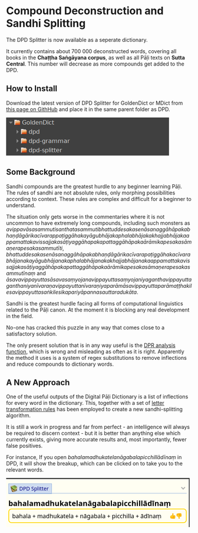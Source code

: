 # Compound Deconstruction and Sandhi Splitting

The DPD Splitter is now available as a seperate dictionary.

It currently contains about 700 000 deconstructed words, covering all books in the **Chaṭṭha Saṅgāyana corpus**, as well as all Pāḷi texts on **Sutta Central**. This number will decrease as more compounds get added to the DPD. 
## How to Install
Download the latest version of DPD Splitter for GoldenDict or MDict from [this page on GithHub]() and place it in the same parent folder as DPD. 

![sandhisplitter](pics/sandhi/dpd_splitter_folder.png)

## Some Background

Sandhi compounds are the greatest hurdle to any beginner learning Pāḷi. The rules of sandhi are not absolute rules, only morphing possibilities according to context. These rules are complex and difficult for a beginner to understand.

The situation only gets worse in the commentaries where it is not uncommon to have extremely long compounds, including such monsters as *avippavāsasammutisanthatasammutibhattuddesakasenāsanaggāhāpakabhaṇḍāgārikacīvarappaṭiggāhakayāgubhājakaphalabhājakakhajjabhājakaappamattakavissajjakasāṭiyaggāhapakapattaggāhāpakaārāmikapesakasāmaṇerapesakasammutīti*,  *bhattuddesakasenāsanaggāhāpakabhaṇḍāgārikacīvarapaṭiggāhakacīvarabhājanakayāgubhājanakaphalabhājanakakhajjabhājanakaappamattakavissajjakasāṭiyaggāhāpakapattaggāhāpakaārāmikapesakasāmaṇerapesakasammutīnaṃ* and *āsavavippayuttasāsavasaṃyojanavippayuttasaṃyojaniyaganthavippayuttaganthaniyanīvaraṇavippayuttanīvaraṇiyaparāmāsavippayuttaparāmaṭṭhakilesavippayuttasaṅkilesikapariyāpannasauttaradukāta*.

Sandhi is the greatest hurdle facing all forms of computational linguistics related to the Pāḷi canon. At the moment it is blocking any real development in the field. 

No-one has cracked this puzzle in any way that comes close to a satisfactory solution.

The only present solution that is in any way useful is the [DPR analysis function](https://www.digitalpalireader.online/_dprhtml/index.html?loc=m.0.0.0.0.1.2.m&analysis=cakkhundriyasa.mvarasa.mvuto&frombox=1), which is wrong and misleading as often as it is right. Apparently the method it uses is a system of regex substitutions to remove inflections and reduce compounds to dictionary words.

## A New Approach

One of the useful outputs of the Digital Pāḷi Dictionary is a list of inflections for every word in the dictionary. This, together with a set of [letter transformation rules](https://github.com/bdhrs/sqlite-db/blob/d9da7d1ae69dd9dec0aef37d7c6bbc48871ab555/sandhi/sandhi_related/sandhi_rules.tsv) has been employed to create a new sandhi-splitting algorithm. 

It is still a work in progress and far from perfect - an intelligence will always be required to discern context - but it is better than anything else which currently exists, giving more accurate results and, most importantly, fewer false positives. 

For instance, If you open *bahalamadhukatelanāgabalapicchillādīnaṃ* in DPD, it will show the breakup, which can be clicked on to take you to the relevant words.

![sandhisplitter](pics/sandhi/bahalamadhukatelanāgabalapicchillādīnaṃ.png)







